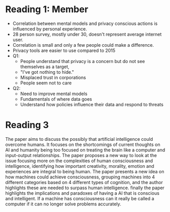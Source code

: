# Reading 1: Member
- Correlation between mental models and privacy conscious actions is influenced by personal experience.
- 28 person survey, mostly under 30, doesn't represent average internet user.
- Correlation is small and only a few people could make a difference.
- Privacy tools are easier to use compared to 2015
- Q1:
    - People understand that privacy is a concern but do not see themselves as a target,
    - "I've got nothing to hide."
    - Misplaced trust in corporations
    - People seem not to care
- Q2:
    - Need to improve mental models
    - Fundamentals of where data goes
    - Understand how policies influence their data and respond to threats



# Reading 3
The paper aims to discuss the possibly that artificial intelligence could overcome humans. It focuses on the shortcomings of current thoughts on AI and humanity being too focused on treating the brain like a computer and input-output relationships. The paper proposes a new way to look at the issue focusing more on the complexities of human consciousness and intelligence, identifying how important creativity, morality, emotion and experiences are integral to being human.  The paper presents a new idea on how machines could achieve consciousness, grouping machines into 4 different categories based on 4 different types of cognition, and the author highlights these are needed to surpass human intelligence. finally the paper highlights the implications and paradoxes of having a AI that is conscious and intelligent. If a machine has consciousness can it really be called a computer if it can no longer solve problems accurately. 